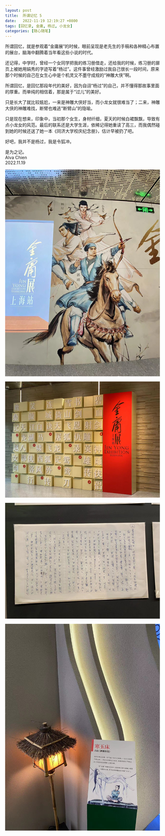 ```yaml
---
layout: post
title:  所谓记忆 5
date:   2022-11-19 12:19:27 +0800
tags: [回忆录, 金庸, 杨过, 小龙女]
categories: [随心随笔]
---
```


所谓回忆，就是参观着“金庸展”的时候，眼前呈现是老先生的手稿和各种精心布置的展台，脑海中翻腾着当年看这些小说的时代。

还记得，中学时，曾经一个女同学把我的练习册借走，还给我的时候，练习册的扉页上被她用娟秀的字迹写着“杨过”。这件事曾经激励过我自己很长一段时间，原来那个时候的自己在女生心中是个机灵又不墨守成规的“神雕大侠”啊。

所谓回忆，是回忆那段年代的美好，因为自诩“杨过”的自己，并不懂得那故事里面的厚重。而单纯的相信着，那是属于“过儿”的美好。

只是长大了就比较尴尬，一来是神雕大侠好当，而小龙女就很难当了；二来，神雕大侠的神雕难找，断臂也难逃“断臂山”的隐喻。

只是现在想来，印象中，当初那个女生，身材纤细，夏天的时候白裙飘飘，导致有点小龙女的风范。最后的联系还是大学生涯，依稀记得她重读了高三，而我偶然碰到她的时候还送了她一本《同济大学校庆纪念册》，估计早被扔了吧。

好吧，我并不是杨过，我是令狐冲。


是为之记。    
Alva Chien    
2022.11.19    


![Pic1](/assets/uploads/2022/11/01.jpg)

![Pic2](/assets/uploads/2022/11/02.jpg)

![Pic3](/assets/uploads/2022/11/03.jpg)

![Pic4](/assets/uploads/2022/11/04.jpg)